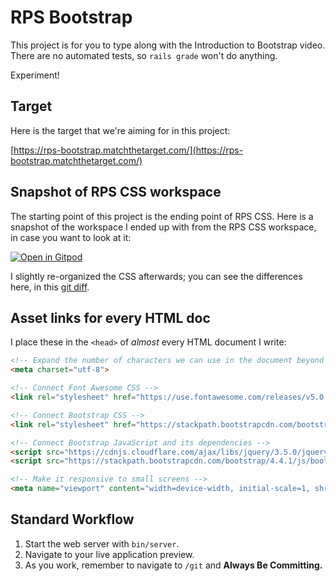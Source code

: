 # RPS Bootstrap

This project is for you to type along with the Introduction to Bootstrap video. There are no automated tests, so `rails grade` won't do anything.

Experiment!

## Target

Here is the target that we're aiming for in this project:

[https://rps-bootstrap.matchthetarget.com/](https://rps-bootstrap.matchthetarget.com/)

## Snapshot of RPS CSS workspace

The starting point of this project is the ending point of RPS CSS. Here is a snapshot of the workspace I ended up with from the RPS CSS workspace, in case you want to look at it:

[![Open in Gitpod](https://gitpod.io/button/open-in-gitpod.svg)](https://gitpod.io#snapshot/9e7bf128-2b92-4eb5-8e0b-2db5dbe129f2)

I slightly re-organized the CSS afterwards; you can see the differences here, in this [git diff](https://github.com/demostudent10-appdev/rps-css/commit/5b527ed0d419c0d7c1a762bd287e36a9948ea4e4).

## Asset links for every HTML doc

I place these in the `<head>` of _almost_ every HTML document I write:

```html
<!-- Expand the number of characters we can use in the document beyond basic ASCII 🎉 -->
<meta charset="utf-8">

<!-- Connect Font Awesome CSS -->
<link rel="stylesheet" href="https://use.fontawesome.com/releases/v5.0.2/css/all.css">

<!-- Connect Bootstrap CSS -->
<link rel="stylesheet" href="https://stackpath.bootstrapcdn.com/bootstrap/4.4.1/css/bootstrap.min.css">

<!-- Connect Bootstrap JavaScript and its dependencies -->
<script src="https://cdnjs.cloudflare.com/ajax/libs/jquery/3.5.0/jquery.js"></script>
<script src="https://stackpath.bootstrapcdn.com/bootstrap/4.4.1/js/bootstrap.bundle.min.js"></script>

<!-- Make it responsive to small screens -->
<meta name="viewport" content="width=device-width, initial-scale=1, shrink-to-fit=no">
```

## Standard Workflow

 1. Start the web server with `bin/server`.
 1. Navigate to your live application preview.
 1. As you work, remember to navigate to `/git` and **Always Be Committing.**
